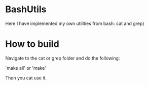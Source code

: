 # BashUtils

Here I have implemented my own utilities from bash: cat and grep)

# How to build

Navigate to the cat or grep folder and do the following:

`make all' or 'make'

Then you cat use it.
